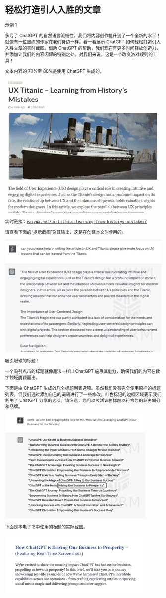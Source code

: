 



# 轻松打造引人入胜的文章



示例 1

多亏了 ChatGPT 的自然语言流畅性，我们将内容创作提升到了一个全新的水平！就像有一位熟练的作家在我们身边一样。看一看展示 ChatGPT 如何轻松打造引人入胜文章的实时截图。借助 ChatGPT 的帮助，我们现在有更多时间释放创造力，并添加让我们的内容闪耀的特别之处。对我们来说，这是一个改变游戏规则的工具！

文本内容的 70%至 80%是使用 ChatGPT 生成的。

![image](img/image037.jpg)

实时链接：[`easyux.net/ux-titanic-learning-from-historys-mistakes/`](https://easyux.net/ux-titanic-learning-from-historys-mistakes/)

请查看下面的“提示截图”及其输出，这是在创建本文时使用的。

![image](img/image028.jpg)

吸引眼球的标题！

一个吸引点击的标题就像魔法一样!!! ChatGPT 施展其魅力，确保我们的内容在数字领域脱颖而出。

下面是由 ChatGPT 生成的几个标题列表选项。虽然我们没有完全使用原样的标题列表，但我们通过添加自己的词语进行了一些修改。红色标记的边框区域表示我们利用了 ChatGPT 分享的选项。请注意，您可以灵活调整标题以符合您的业务偏好和品牌。

![image](img/image035.jpg)

下面是本电子书中使用的标题的实际截图。

![image](img/image021.png)
